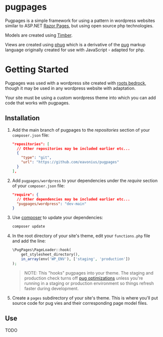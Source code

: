 # pugpages

Pugpages is a simple framework for using a pattern in wordpress websites similar to ASP.NET [Razor Pages](https://learn.microsoft.com/en-us/aspnet/core/razor-pages/?view=aspnetcore-6.0&tabs=visual-studio), but using open source php technologies.

Models are created using [Timber](https://upstatement.com/timber/).

Views are created using [phug](https://phug-lang.com/) which is a derivative of the [pug](https://pugjs.org/api/getting-started.html) markup language originally created for use with JavaScript - adapted for php.

# Getting Started

Pugpages was used with a wordpress site created with [roots bedrock](https://roots.io/bedrock/), though it may be used in any wordpress website with adaptation.

Your site must be using a custom wordpress theme into which you can add code that works with pugpages.

## Installation

1. Add the main branch of pugpages to the _repositories_ section of your `composer.json` file:
   <br />

   ```json
   "repositories": [
     // Other repositories may be included earlier etc...
     {
       "type": "git",
       "url": "https://github.com/eavonius/pugpages"
     }
   ],
   ```

1. Add `pugpages/wordpress` to your dependencies under the _require_ section of your `composer.json` file:
   <br />

   ```json
   "require": {
     // Other dependencies may be included earlier etc...
     "pugpages/wordpress": "dev-main"
   }
   ```

1. Use [composer](https://getcomposer.org/) to update your dependencies:
   <br />

   ```bash
   composer update
   ```

1. In the root directory of your site's theme, edit your `functions.php` file and add the line:
   <br />

   ```php
   \PugPages\PageLoader::hook(
       get_stylesheet_directory(),
       in_array(env('WP_ENV'), ['staging', 'production'])
   );
   ```

   > NOTE: This "hooks" pugpages into your theme. The staging and production check turns off [pug optimizations](https://phug-lang.com/#usage) unless you're running in a staging or production environment so things refresh faster during development.

1. Create a `pages` subdirectory of your site's theme. This is where you'll put source code for pug vies and their corresponding page model files.

## Use

TODO
